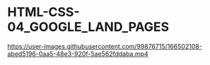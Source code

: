 # HTML-CSS-04_GOOGLE_LAND_PAGES

https://user-images.githubusercontent.com/99876715/166502108-abed5196-0aa5-48e3-920f-5ae562fddaba.mp4




